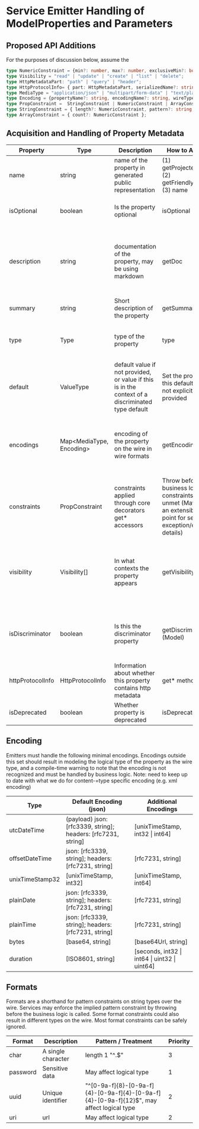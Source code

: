 # Service Emitter Handling of ModelProperties and Parameters

## Proposed API Additions

For the purposes of discussion below, assume the

```typescript
type NumericConstraint = {min?: number, max?: number, exclusiveMin?: boolean, exclusiveMax?: boolean};
type Visibility = "read" | "update" | "create" | "list" | "delete";
type HttpMetadataPart: "path" | "query" | "header";
type HttpProtocolInfo= { part: HttpMetadataPart, serializedName?: string};
type MediaType = "application/json" | "multipart/form-data" | "text/plain" | "application/octet-stream" | string;
type Encoding = {propertyName?: string, encodingName?: string, wireType?: type, format?: string};
type PropConstraint =  StringConstraint | NumericConstraint | ArrayConstraint;
type StringConstraint = { length?: NumericConstraint, pattern?: string, secret?: boolean};
type ArrayConstraint = { count?: NumericConstraint };
```

## Acquisition and Handling of Property Metadata

| Property         | Type                     | Description                                                                                       | How to Acquire                                                                                                             | Handling                                                                                                                               | Priority                                  |
| ---------------- | ------------------------ | ------------------------------------------------------------------------------------------------- | -------------------------------------------------------------------------------------------------------------------------- | -------------------------------------------------------------------------------------------------------------------------------------- | ----------------------------------------- |
| name             | string                   | name of the property in generated public representation                                           | (1) getProjectedName; (2) getFriendlyName; (3) name                                                                        | Translate into valid identifier with appropriate casing (character set, reserved words)                                                | 0                                         |
| isOptional       | boolean                  | Is the property optional                                                                          | isOptional                                                                                                                 | Mark as optional, do not throw if absent when deserializing                                                                            | 0                                         |
| description      | string                   | documentation of the property, may be using markdown                                              | getDoc                                                                                                                     | Prefer Doc over summary for inline code documentation; Remove disallowed characters and format for documentation                       | 0                                         |
| summary          | string                   | Short description of the property                                                                 | getSummary                                                                                                                 | 2                                                                                                                                      |
| type             | Type                     | type of the property                                                                              | type                                                                                                                       | Use with encodings to determine the language-specific logical type                                                                     | 0                                         |
| default          | ValueType                | default value if not provided, or value if this is in the context of a discriminated type default | Set the property to this default when not explicitly provided                                                              | 0                                                                                                                                      |
| encodings        | Map<MediaType, Encoding> | encoding of the property on the wire in wire formats                                              | getEncoding                                                                                                                | Use to encode the property on the wire. If any encoding is not understood, represent the logical type as the wire type                 | 0 (application/json, multipart/form-data) |
| constraints      | PropConstraint           | constraints applied through core decorators get\* accessors                                       | Throw before business logic if constraints are unmet (May need an extensibility point for setting exception/error details) | 1                                                                                                                                      |
| visibility       | Visibility[]             | In what contexts the property appears                                                             | getVisibility                                                                                                              | Provide serializations for the property based on comparing visibility to the parameterVisibility and returnTypeVisibility of its usage | 0                                         |
| isDiscriminator  | boolean                  | Is this the discriminator property                                                                | getDiscriminator (Model)                                                                                                   | Marked this property as the discriminator - generally not represented in the logical type, only in serialization                       | 0                                         |
| httpProtocolInfo | HttpProtocolInfo         | Information about whether this property contains http metadata                                    | get\* methods                                                                                                              | Serialize to/from protocol elements                                                                                                    | 0                                         |
| isDeprecated     | boolean                  | Whether property is deprecated                                                                    | isDeprecated                                                                                                               | No treatment of deprecation for properties                                                                                             | 2                                         |

## Encoding

Emitters must handle the following minimal encodings. Encodings outside this set should result in modeling the logical type of the property as the wire type, and a compile-time warning to note that the encoding is not recognized and must be handled by business logic. Note: need to keep up to date with what we do for content-=type specific encoding (e.g. xml encoding)

| Type            | Default Encoding (json)                                       | Additional Encodings                          |
| --------------- | ------------------------------------------------------------- | --------------------------------------------- |
| utcDateTime     | (payload) json: [rfc3339, string]; headers: [rfc7231, string] | [unixTimeStamp, int32 \| int64]               |
| offsetDateTime  | json: [rfc3339, string]; headers: [rfc7231, string]           | [rfc7231, string]                             |
| unixTimeStamp32 | [unixTimeStamp, int32]                                        | [unixTimeStamp, int64]                        |
| plainDate       | json: [rfc3339, string]; headers: [rfc7231, string]           | [rfc7231, string]                             |
| plainTime       | json: [rfc3339, string]; headers: [rfc7231, string]           | [rfc7231, string]                             |
| bytes           | [base64, string]                                              | [base64Url, string]                           |
| duration        | [ISO8601, string]                                             | [seconds, int32 \| int64 \| uint32 \| uint64] |

## Formats

Formats are a shorthand for pattern constraints on string types over the wire. Services may enforce the implied pattern constraint by throwing before the business logic is called. Some format constraints could also result in different types on the wire. Most format constraints can be safely ignored.

| Format   | Description        | Pattern / Treatment                                                                       | Priority |
| -------- | ------------------ | ----------------------------------------------------------------------------------------- | -------- |
| char     | A single character | length 1 "^.$"                                                                            | 3        |
| password | Sensitive data     | May affect logical type                                                                   | 1        |
| uuid     | Unique identifier  | "^[0-9a-f]{8}-[0-9a-f]{4}-[0-9a-f]{4}-[0-9a-f]{4}-[0-9a-f]{12}$", may affect logical type | 2        |
| uri      | url                | May affect logical type                                                                   | 2        |
